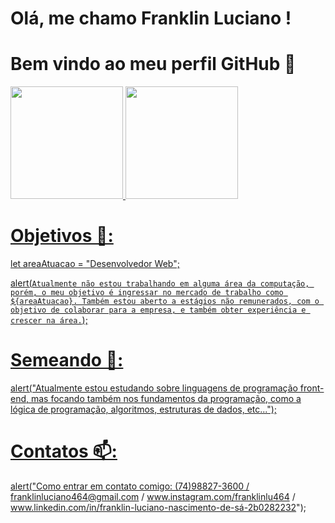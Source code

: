 # Olá, me chamo Franklin Luciano ! 

# Bem vindo ao meu perfil GitHub 👋

<div>
<a href="https://github.com/FrankLu464">
<img loading="lazy" height="180em" src="https://github-readme-stats.vercel.app/api/top-langs/?username=FrankLu464&layout=compact&langs_count=7&theme=dracula"/>
<img loading="lazy" height="180em" src="https://github-readme-stats.vercel.app/api?username=FrankLu464&show_icons=true&theme=dracula&include_all_commits=true&count_private=true"/>
</div>

  
 # Objetivos 🔭:
 let areaAtuacao = "Desenvolvedor Web";
 
 alert(`Atualmente não estou trabalhando em alguma área da computação, porém, o meu objetivo é ingressar no mercado de trabalho como ${areaAtuacao}.
          Também estou aberto a estágios não remunerados, com o objetivo de colaborar para a empresa, e também obter experiência e crescer na área.`);

 # Semeando 🌱:
 alert("Atualmente estou estudando sobre linguagens de programação front-end, mas focando também nos fundamentos da programação,
                        como a lógica de programação, algoritmos, estruturas de dados, etc...");
   
 # Contatos 📫:
 alert("Como entrar em contato comigo: (74)98827-3600 / franklinluciano464@gmail.com / www.instagram.com/franklinlu464 /          www.linkedin.com/in/franklin-luciano-nascimento-de-sá-2b0282232");










  

<!--
**FrankLu464/FrankLu464** is a ✨ _special_ ✨ repository because its `README.md` (this file) appears on your GitHub profile.

Here are some ideas to get you started:

- 🔭 I’m currently working on ...
- 🌱 I’m currently learning ...
- 👯 I’m looking to collaborate on ...
- 🤔 I’m looking for help with ...
- 💬 Ask me about ...
- 📫 How to reach me: ...
- 😄 Pronouns: ...
- ⚡ Fun fact: ...
-->
